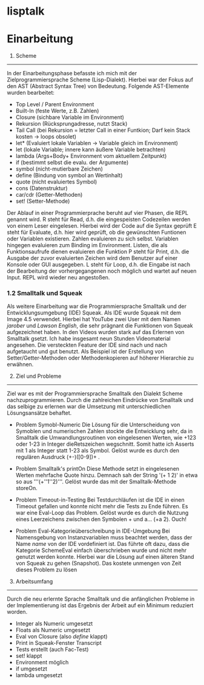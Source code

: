 # lisptalk

Einarbeitung
============

1. Scheme
---------

In der Einarbeitungsphase befasste ich mich mit der Zielprogrammiersprache Scheme (Lisp-Dialekt). Hierbei war der Fokus auf den AST (Abstract Syntax Tree) von Bedeutung. Folgende AST-Elemente wurden bearbeitet:

- Top Level / Parent Environment
- Built-In      (feste Werte, z.B. Zahlen)
- Closure       (sichbare Variable im Environment)
- Rekursion     (Rücksprungadresse, nutzt Stack)
- Tail Call     (bei Rekursion = letzter Call in einer Funtkion; Darf kein Stack kosten -> loops obsolet)
- let*          (Evaluiert lokale Variablen -> Variable gleich im Environment)
- let           (lokale Variable; innere kann äußere Variable betrachten)
- lambda        (Args+Body+ Environment vom aktuellem Zeitpunkt)
- if            (bestimmt selbst die evalu. der Argumente)
- symbol        (nicht-mutierbare Zeichen)
- define        (Bindung von symbol an Wertinhalt)
- quote         (nicht evaluiertes Symbol)
- cons          (Datenstruktur)
- car/cdr       (Getter-Methoden)
- set!          (Setter-Methode)

Der Ablauf in einer Programmierprache beruht auf vier Phasen, die REPL genannt wird.
R steht für Read, d.h. die eingespeisten Codezeilen werden von einem Leser eingelesen. Hierbei wird der Code auf die Syntax geprüft
E steht für Evaluate, d.h. hier wird geprüft, ob die gewünschten Funtionen oder Variablen existieren. Zahlen evaluieren zu sich selbst. 
                             Variablen hingegen evaluieren zum Binding im Environment. Listen, die als Funktionsaufrufe dienen evaluieren die Funktion
P steht für Print, d.h. die Ausgabe der zuvor evaluierten Zeichen wird dem Benutzer auf einer Konsole oder GUI ausgegeben.
L steht für Loop, d.h. die Eingabe ist nach der Bearbeitung der vorhergegangenen noch möglich und wartet auf neuen Input. REPL wird wieder neu angestoßen.


### 1.2 Smalltalk und Squeak
Als weitere Einarbeitung war die Programmiersprache Smalltalk und der Entwicklungsumgebung (IDE) Squeak. Als IDE wurde Squeak mit dem Image 4.5 verwendet.
Hierbei hat YouTube zwei User mit dem Namen _jarober_ und _Lawson English_, die sehr prägnant die Funktionen von Squeak aufgezeichnet haben. In den Videos wurden stark auf das Erlernen von Smalltalk gsetzt. Ich habe insgesamt neun Stunden Videomaterial angesehen. Die versteckten Feature der IDE sind nach und nach aufgetaucht und gut benutzt. Als Beispiel ist der Erstellung von Setter/Getter-Methoden oder Methodenkopieren auf höherer Hierarchie zu erwähnen.


2. Ziel und Probleme
--------------------
Ziel war es mit der Programmiersprache Smalltalk den Dialekt Scheme nachzuprogrammieren.
Durch die zahlreichen Eindrücke von Smalltalk und das selbige zu erlernen war die Umsetzung mit unterschiedlichen Lösungsansätze behaftet.

- Problem Symobl-Numeric
Die Lösung für die Unterscheidung von Symoblen und numerischen Zahlen stockte die Entwicklung sehr, da in Smalltalk die Umwandlungsroutinen von eingelesenen Werten, wie +123 oder 1-23 in Integer dieRetszeichen wegschnitt. Somit hatte ich Asserts mit 1 als Integer statt 1-23 als Symbol. Gelöst wurde es durch den regulären Ausdruck (+-)([0-9])+ .

- Problem Smalltalk's printOn
Diese Methode setzt in eingelesenen Werten mehrfache Quote hinzu. Demnach sah der String '(+ 1 2)' in etwa so aus '''(+''1''2)'''. Gelöst wurde das mit der Smalltalk-Methode storeOn.

- Problem Timeout-in-Testing
Bei Testdurchläufen ist die IDE in einen Timeout gefallen und konnte nicht mehr die Tests zu Ende führen. Es war eine Eval-Loop das Problem. Gelöst wurde es durch die Nutzung eines Leerzeichens zwischen den Symbolen + und a... (+a 2). Ouch!

- Problem Eval-Kategorieüberschreibung in IDE-Umgebung
Bei Namensgebung von Instanzvariablen muss beachtet werden, dass der Name _name_ von der IDE vordefiniert ist. Das führte oft dazu, dass die Kategorie SchemeEval einfach überschrieben wurde und nicht mehr genutzt werden konnte. Hierbei war die Lösung auf einen älteren Stand von Squeak zu gehen (Snapshot). Das kostete unmengen von Zeit dieses Problem zu lösen

3. Arbeitsumfang
----------------
Durch die neu erlernte Sprache Smalltalk und die anfänglichen Probleme in der Implementierung ist das Ergebnis der Arbeit auf ein Minimum reduziert worden.
- Integer als Numeric umgesetzt
- Floats als Numeric umgesetzt
- Eval von Closure (also _define_ klappt)
- Print in Squeak-Fenster Transcript
- Tests erstellt (auch Fac-Test)
- set! klappt
- Environment möglich
- if umgesetzt
- lambda umgesetzt
